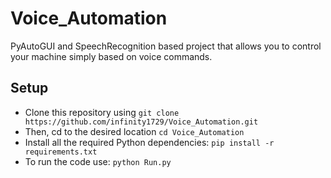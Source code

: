 # Voice_Automation
PyAutoGUI and SpeechRecognition based project that allows you to control your machine simply based on voice commands.

## Setup
- Clone this repository using `git clone https://github.com/infinity1729/Voice_Automation.git`
- Then, cd to the desired location
`cd Voice_Automation`
- Install all the required Python dependencies:
`pip install -r requirements.txt`
- To run the code use: `python Run.py`
